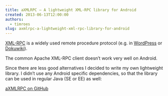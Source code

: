 ```yaml
---
title: aXMLRPC — A lightweight XML-RPC library for Android
created: 2013-06-13T12:00:00
authors:
  - timroes
slug: axmlrpc-a-lightweight-xml-rpc-library-for-android
---
```


[XML-RPC](http://xmlrpc.scripting.com/spec.html) is a widely used remote procedure
protocol (e.g. in [WordPress](http://codex.wordpress.org/XML-RPC_Support) or
[Dokuwiki](https://www.dokuwiki.org/devel:xmlrpc)).

The common Apache XML-RPC client doesn’t work very well on Android.

Since there are less good alternatives I decided to write my own lightweight
library. I didn’t use any Android specific dependencies, so that the library
can be used in regular Java (SE or EE) as well:

[aXMLRPC on GitHub](github:timroes/aXMLRPC)
